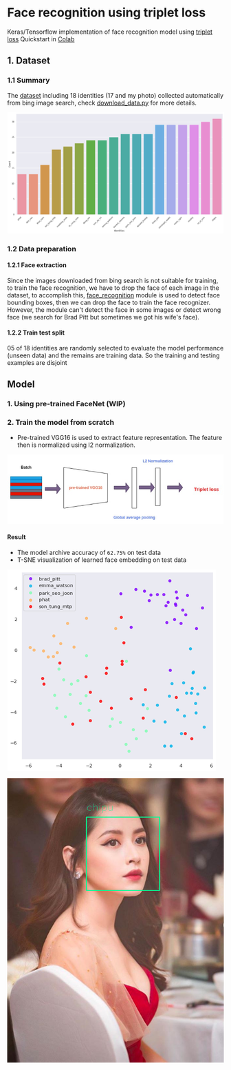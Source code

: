 
# Face recognition using triplet loss

Keras/Tensorflow implementation of face recognition model using [triplet loss](https://arxiv.org/abs/1503.03832)
Quickstart in [Colab](./face_recognition.ipynb)

## 1. Dataset
### 1.1 Summary
The [dataset](/dataset) including 18 identities (17 and my photo) collected automatically from bing image search, check [download_data.py](./download_data.py) for more details.

![data_distribution](./images/data_dist.png)

### 1.2 Data preparation
#### 1.2.1 Face extraction

Since the images downloaded from bing search is not suitable for training, to train the face recognition, we have to drop the face of each image in the dataset, to accomplish this, [face_recognition](https://pypi.org/project/face-recognition/) module is used to detect face bounding boxes, then we can drop the face to train the face recognizer. However, the module can't detect the face in some images or detect wrong face (we search for Brad Pitt but sometimes we got his wife's face).

#### 1.2.2 Train test split

05 of 18 identities are randomly selected to evaluate the model performance (unseen data) and the remains are training data. So the training and testing examples are disjoint

## Model
### 1. Using pre-trained FaceNet (WIP)
### 2. Train the model from scratch
- Pre-trained VGG16 is used to extract feature representation. The feature then is normalized using l2 normalization.

![face_model](./images/face_model.jpg)

#### Result

- The model archive accuracy of `62.75%` on test data
- T-SNE visualization of learned face embedding on test data

![face_representation](./images/scatter_feat.png)

![chipu](./images/chipu_.png)
